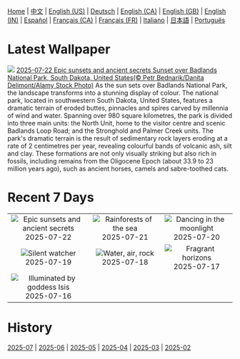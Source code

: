 [Home](../README.md) | [中文](zh-CN.md) | [English (US)](en-US.md) | [Deutsch](de-DE.md) | [English (CA)](en-CA.md) | [English (GB)](en-GB.md) | [English (IN)](en-IN.md) | [Español](es-ES.md) | [Français (CA)](fr-CA.md) | [Français (FR)](fr-FR.md) | [Italiano](it-IT.md) | [日本語](ja-JP.md) | [Português](pt-BR.md)

# Latest Wallpaper
![](https://www.bing.com/th?id=OHR.BadlandsSunset_EN-CA5588224292_UHD.jpg)
[2025-07-22 Epic sunsets and ancient secrets Sunset over Badlands National Park, South Dakota, United States(© Petr Bednarik/Danita Delimont/Alamy Stock Photo)](https://www.bing.com/th?id=OHR.BadlandsSunset_EN-CA5588224292_UHD.jpg)
As the sun sets over Badlands National Park, the landscape transforms into a stunning display of colour. The national park, located in southwestern South Dakota, United States, features a dramatic terrain of eroded buttes, pinnacles and spires carved by millennia of wind and water. Spanning over 980 square kilometres, the park is divided into three main units: the North Unit, home to the visitor centre and scenic Badlands Loop Road; and the Stronghold and Palmer Creek units. The park's dramatic terrain is the result of sedimentary rock layers eroding at a rate of 2 centimetres per year, revealing colourful bands of volcanic ash, silt and clay. These formations are not only visually striking but also rich in fossils, including remains from the Oligocene Epoch (about 33.9 to 23 million years ago), such as ancient horses, camels and sabre-toothed cats.

# Recent 7 Days
|  |  |  |
|:---:|:---:|:---:|
| ![](https://www.bing.com/th?id=OHR.BadlandsSunset_EN-CA5588224292_400x240.jpg "Epic sunsets and ancient secrets") 2025-07-22 | ![](https://www.bing.com/th?id=OHR.AcroporaReef_EN-CA5414923469_400x240.jpg "Rainforests of the sea") 2025-07-21 | ![](https://www.bing.com/th?id=OHR.BigMoon_EN-CA7425798401_400x240.jpg "Dancing in the moonlight") 2025-07-20 |
| ![](https://www.bing.com/th?id=OHR.SimcoeLighthouse_EN-CA4989806848_400x240.jpg "Silent watcher") 2025-07-19 | ![](https://www.bing.com/th?id=OHR.OroseiSardegna_EN-CA6517988362_400x240.jpg "Water, air, rock") 2025-07-18 | ![](https://www.bing.com/th?id=OHR.FranceLavender_EN-CA4651592826_400x240.jpg "Fragrant horizons") 2025-07-17 |
| ![](https://www.bing.com/th?id=OHR.TemplePhilae_EN-CA4518943728_400x240.jpg "Illuminated by goddess Isis") 2025-07-16 |  |  |

# History
[2025-07](../archives/wallpaper/en-CA/w_2025_07.md) | [2025-06](../archives/wallpaper/en-CA/w_2025_06.md) | [2025-05](../archives/wallpaper/en-CA/w_2025_05.md) | [2025-04](../archives/wallpaper/en-CA/w_2025_04.md) | [2025-03](../archives/wallpaper/en-CA/w_2025_03.md) | [2025-02](../archives/wallpaper/en-CA/w_2025_02.md)
